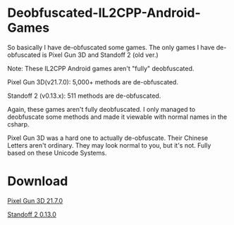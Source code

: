 # Deobfuscated-IL2CPP-Android-Games
So basically I have de-obfuscated some games. 
The only games I have de-obfuscated is Pixel Gun 3D and Standoff 2 (old ver.)

Note: These IL2CPP Android games aren't "fully" deobfuscated. 

Pixel Gun 3D(v21.7.0): 5,000+ methods are de-obfuscated.

Standoff 2 (v0.13.x): 511 methods are de-obfuscated.

Again, these games aren't fully deobfuscated. I only managed to deobfuscate some methods and made it viewable with normal names in the csharp.

Pixel Gun 3D was a hard one to actually de-obfuscate. Their Chinese Letters aren't ordinary. They may look normal to you, but it's not. Fully based on these Unicode Systems.

# Download
[Pixel Gun 3D 21.7.0](https://github.com/SliceCast/Deobfuscated-Android-Games/releases/download/CSharp/PG3DDeobfuscation21.7.0.cs)

[Standoff 2 0.13.0](https://github.com/SliceCast/Deobfuscated-Android-Games/releases/download/CSharp/Standoff2.cs)
